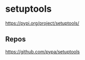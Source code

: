 # setuptools

<https://pypi.org/project/setuptools/>

## Repos

<https://github.com/pypa/setuptools>

